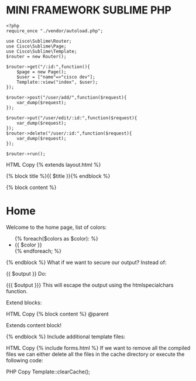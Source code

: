 # MINI FRAMEWORK SUBLIME PHP

```
<?php
require_once "./vendor/autoload.php";

use Cisco\Sublime\Router;
use Cisco\Sublime\Page;
use Cisco\Sublime\Template;
$router = new Router();

$router->get("/:id:",function(){
    $page = new Page();
    $user = ["name"=>"cisco dev"];
    Template::view("index", $user);
});

$router->post("/user/add/",function($request){
    var_dump($request);
});

$router->put("/user/edit/:id:",function($request){
    var_dump($request);
});
$router->delete("/user/:id:",function($request){
    var_dump($request);
});

$router->run();
```
HTML
Copy
{% extends layout.html %}

{% block title %}{{ $title }}{% endblock %}

{% block content %}
<h1>Home</h1>
<p>Welcome to the home page, list of colors:</p>
<ul>
    {% foreach($colors as $color): %}
    <li>{{ $color }}</li>
    {% endforeach; %}
</ul>
{% endblock %}
What if we want to secure our output? Instead of:

{{ $output }}
Do:

{{{ $output }}}
This will escape the output using the htmlspecialchars function.

Extend blocks:

HTML
Copy
{% block content %}
@parent
<p>Extends content block!</p>
{% endblock %}
Include additional template files:

HTML
Copy
{% include forms.html %}
If we want to remove all the compiled files we can either delete all the files in the cache directory or execute the following code:

PHP
Copy
Template::clearCache();
